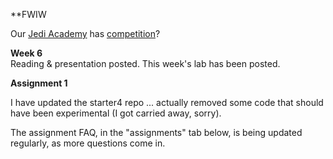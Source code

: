 **FWIW

Our [Jedi Academy](https://github.com/jedi-academy) has [competition](https://www.the-force-academy.com/en/)?

**Week 6**  
Reading & presentation posted. 
This week's lab has been posted.

**Assignment 1**

I have updated the starter4 repo ... actually removed some code that should
have been experimental (I got carried away, sorry).

The assignment FAQ, in the "assignments" tab below,
is being updated regularly, as more questions come in.
